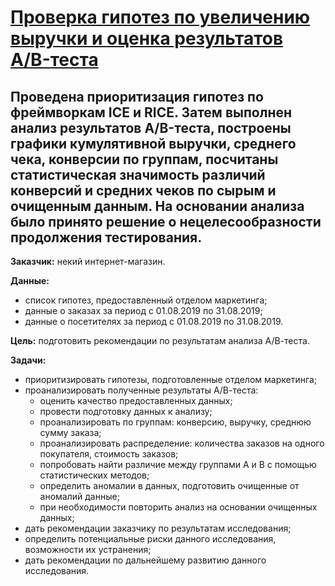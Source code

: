 # [Проверка гипотез по увеличению выручки и оценка результатов A/B-теста](https://nbviewer.jupyter.org/github/Nanobelka/online_shop_AB_test/blob/main/online_shop.ipynb)
## Проведена приоритизация гипотез по фреймворкам ICE и RICE. Затем выполнен анализ результатов A/B-теста, построены графики кумулятивной выручки, среднего чека, конверсии по группам, посчитаны статистическая значимость различий конверсий и средних чеков по сырым и очищенным данным. На основании анализа было принято решение о нецелесообразности продолжения тестирования.

**Заказчик:** некий интернет-магазин.

**Данные:**
- список гипотез, предоставленный отделом маркетинга;
- данные о заказах за период с 01.08.2019 по 31.08.2019;
- данные о посетителях за период с 01.08.2019 по 31.08.2019.

**Цель:** подготовить рекомендации по результатам анализа А/В-теста.

**Задачи:**

- приоритизировать гипотезы, подготовленные отделом маркетинга;
- проанализировать полученные результаты А/В-теста:
    - оценить качество предоставленных данных;
    - провести подготовку данных к анализу;
    - проанализировать по группам: конверсию, выручку, среднюю сумму заказа;
    - проанализировать распределение: количества заказов на одного покупателя, стоимость заказов;
    - попробовать найти различие между группами А и В с помощью статистических методов;
    - определить аномалии в данных, подготовить очищенные от аномалий данные;
    - при необходимости повторить анализ на основании очищенных данных;
- дать рекомендации заказчику по результатам исследования;
- определить потенциальные риски данного исследования, возможности их устранения;  
- дать рекомендации по дальнейшему развитию данного исследования.
